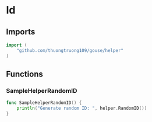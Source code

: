 # Id

## Imports

```go
import (
	"github.com/thuongtruong109/gouse/helper")
```
## Functions


### SampleHelperRandomID

```go
func SampleHelperRandomID() {
	println("Generate random ID: ", helper.RandomID())
}```
